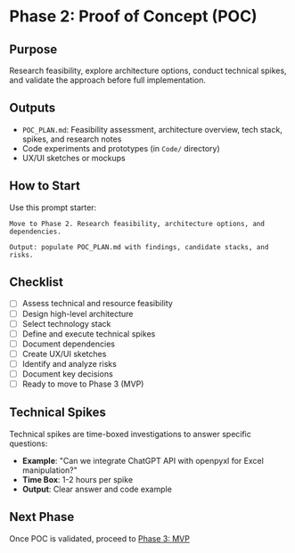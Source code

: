 # Phase 2: Proof of Concept (POC)

## Purpose

Research feasibility, explore architecture options, conduct technical spikes, and validate the approach before full implementation.

## Outputs

- `POC_PLAN.md`: Feasibility assessment, architecture overview, tech stack, spikes, and research notes
- Code experiments and prototypes (in `Code/` directory)
- UX/UI sketches or mockups

## How to Start

Use this prompt starter:

```
Move to Phase 2. Research feasibility, architecture options, and dependencies.

Output: populate POC_PLAN.md with findings, candidate stacks, and risks.
```

## Checklist

- [ ] Assess technical and resource feasibility
- [ ] Design high-level architecture
- [ ] Select technology stack
- [ ] Define and execute technical spikes
- [ ] Document dependencies
- [ ] Create UX/UI sketches
- [ ] Identify and analyze risks
- [ ] Document key decisions
- [ ] Ready to move to Phase 3 (MVP)

## Technical Spikes

Technical spikes are time-boxed investigations to answer specific questions:

- **Example**: "Can we integrate ChatGPT API with openpyxl for Excel manipulation?"
- **Time Box**: 1-2 hours per spike
- **Output**: Clear answer and code example

## Next Phase

Once POC is validated, proceed to [Phase 3: MVP](../Phase3-MVP/README.md)


